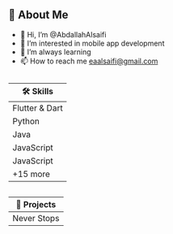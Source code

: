 
## 🚀 About Me
- 👋 Hi, I’m @AbdallahAlsaifi
- 👀 I’m interested in mobile app development
- 🌱 I’m always learning
- 📫 How to reach me eaalsaifi@gmail.com


##
|  🛠 Skills    |
| ------------- |
| Flutter & Dart| 
|     Python    |
|     Java    |
|     JavaScript    |
|     JavaScript    |
|     +15 more |


##
|  📱 Projects    |
| ------------- |
| Never Stops| 


